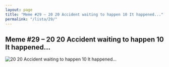 ```yaml
---
layout: page
title: "Meme #29 – 20 20 Accident waiting to happen 10 It happened..."
permalink: "/lista/29/"
---
```


## Meme #29 – 20 20 Accident waiting to happen 10 It happened...

![20 20 Accident waiting to happen 10 It happened...](https://i.chzbgr.com/full/10441189376/hA1D0E0C4/20-20-accident-waiting-happen-10-happened)

